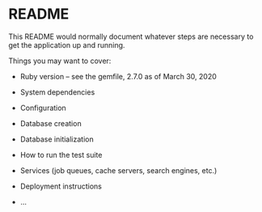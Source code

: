 # README

This README would normally document whatever steps are necessary to get the
application up and running.

Things you may want to cover:

* Ruby version – see the gemfile, 2.7.0 as of March 30, 2020

* System dependencies

* Configuration

* Database creation

* Database initialization

* How to run the test suite

* Services (job queues, cache servers, search engines, etc.)

* Deployment instructions

* ...
